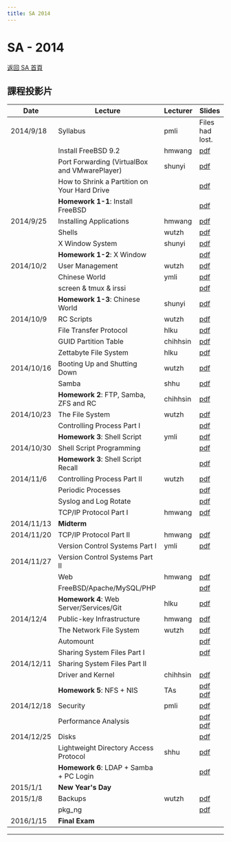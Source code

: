 ```yaml
---
title: SA 2014
---
```


# SA - 2014

[返回 SA 首頁](/sa/)

## 課程投影片

| Date | Lecture | Lecturer | Slides |
|---|---|---|---|
| 2014/9/18 | Syllabus | pmli | Files had lost. |
| | Install FreeBSD 9.2 | hmwang | [pdf](/assets/sa/2014/01_Install_FreeBSD.pdf) |
| | Port Forwarding (VirtualBox and VMwarePlayer) | shunyi | [pdf](/assets/sa/2014/20140918_Port_Forwarding_VirtualBox_VMwarePlayer.pdf) |
| | How to Shrink a Partition on Your Hard Drive | | [pdf](/assets/sa/2014/20140918_How_to_Shrink_a_Partition_on_Your_Hard_Drive.pdf) |
| | **Homework 1-1**: Install FreeBSD | | [pdf](/assets/sa/2014/20140918_Hw1-1_Requirements.pdf) |
| 2014/9/25 | Installing Applications | hmwang | [pdf](/assets/sa/2014/02_Installing_Applications.pdf) |
| | Shells | wutzh | [pdf](/assets/sa/2014/02_Shells.pdf) |
| | X Window System | shunyi | [pdf](/assets/sa/2014/02_X_Window_System_20140925.pdf) |
| | **Homework 1-2**: X Window | | [pdf](/assets/sa/2014/20140930-Hw1-2_X_Window.pdf) |
| 2014/10/2 | User Management | wutzh | [pdf](/assets/sa/2014/03_User_Management.pdf) |
| | Chinese World | ymli | [pdf](/assets/sa/2014/03_Chinese_World.pdf) |
| | screen & tmux & irssi | | [pdf](/assets/sa/2014/screenXtmuxXirssi.pdf) |
| | **Homework 1-3**: Chinese World | shunyi | [pdf](/assets/sa/2014/20141003-Hw1-3_Chinese_World.pdf) |
| 2014/10/9 | RC Scripts | wutzh | [pdf](/assets/sa/2014/04_RC.pdf) |
| | File Transfer Protocol | hlku | [pdf](/assets/sa/2014/04_FTP_v2.pdf) |
| | GUID Partition Table | chihhsin | [pdf](/assets/sa/2014/04_GPT.pdf) |
| | Zettabyte File System | hlku | [pdf](/assets/sa/2014/04_ZFS_v2.pdf) |
| 2014/10/16 | Booting Up and Shutting Down | wutzh | [pdf](/assets/sa/2014/5_Boot_ShutDown.pdf) |
| | Samba | shhu | [pdf](/assets/sa/2014/05_Samba.pdf) |
| | **Homework 2**: FTP, Samba, ZFS and RC | chihhsin | [pdf](/assets/sa/2014/20141016-Hw2_File_System_Server.pdf) |
| 2014/10/23 | The File System | wutzh | [pdf](/assets/sa/2014/06_FileSystem.pdf) |
| | Controlling Process Part I | | [pdf](/assets/sa/2014/06_Controlling_Process.pdf) |
| | **Homework 3**: Shell Script | ymli | [pdf](/assets/sa/2014/Hwk3.pdf) |
| 2014/10/30 | Shell Script Programming | | [pdf](/assets/sa/2014/07_Shell%20Script%20Programming.pdf) |
| | **Homework 3**: Shell Script Recall | | [pdf](/assets/sa/2014/Hwk3.pdf) |
| 2014/11/6 | Controlling Process Part II | wutzh | [pdf](/assets/sa/2014/06_Controlling_Process.pdf) |
| | Periodic Processes | | [pdf](/assets/sa/2014/08_Periodic_Processes.pdf) |
| | Syslog and Log Rotate | | [pdf](/assets/sa/2014/08_Syslog_and_LogRotate.pdf) |
| | TCP/IP Protocol Part I | hmwang | [pdf](/assets/sa/2014/10_TCPIP.pdf) |
| 2014/11/13 | **Midterm** | | |
| 2014/11/20 | TCP/IP Protocol Part II | hmwang | [pdf](/assets/sa/2014/10_TCPIP.pdf) |
| | Version Control Systems Part I | ymli | [pdf](/assets/sa/2014/11_GIT_and_version_control.pdf) |
| 2014/11/27 | Version Control Systems Part II | | |
| | Web | hmwang | [pdf](/assets/sa/2014/10_Web.pdf) |
| | FreeBSD/Apache/MySQL/PHP | | [pdf](/assets/sa/2014/11_FAMP.pdf) |
| | **Homework 4**: Web Server/Services/Git | hlku | [pdf](/assets/sa/2014/HW4.pdf) |
| 2014/12/4 | Public-key Infrastructure | hmwang | [pdf](/assets/sa/2014/12_PKI.pdf) |
| | The Network File System | wutzh | [pdf](/assets/sa/2014/12_NFS.pdf) |
| | Automount | | [pdf](/assets/sa/2014/12_Automount.pdf) |
| | Sharing System Files Part I | | [pdf](/assets/sa/2014/13_NIS.pdf) |
| 2014/12/11 | Sharing System Files Part II | | |
| | Driver and Kernel | chihhsin | [pdf](/assets/sa/2014/13_Driver_and_Kernel.pdf) |
| | **Homework 5**: NFS + NIS | TAs | [pdf](/assets/sa/2014/HW5.pdf)<br>[pdf](/assets/sa/2014/SA2014_Hw5_Demo_Flow.pdf) |
| 2014/12/18 | Security | pmli | [pdf](/assets/sa/2014/Security.pdf) |
| | Performance Analysis | | [pdf](/assets/sa/2014/14_Performance.pdf)<br>[pdf](/assets/sa/2014/Help_my_system_is_slow.pdf) |
| 2014/12/25 | Disks | | [pdf](/assets/sa/2014/14_Disks.pdf) |
| | Lightweight Directory Access Protocol | shhu | [pdf](/assets/sa/2014/LDAP.pdf) |
| | **Homework 6**: LDAP + Samba + PC Login | | [pdf](/assets/sa/2014/HW6.pdf) |
| 2015/1/1 | **New Year's Day** | | |
| 2015/1/8 | Backups | wutzh | [pdf](/assets/sa/2014/17_Backups.pdf) |
| | pkg_ng | | [pdf](/assets/sa/2014/pkgng.pdf) |
| 2016/1/15 | **Final Exam** | | |

---
